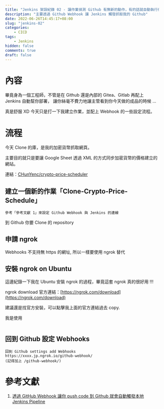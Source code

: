 ```yaml
---
title: "Jenkins 架設紀錄 02 - 讓作業偵測 Github 有無新的動作，有的話就自動執行作業"
description: "主要透過 Github Webhook 讓 Jenkins 觸發抓取我的 Github"
date: 2022-06-26T14:45:17+08:00
slug: "jenkins-02"
categories:
    - CICD
tags:
    - Jenkins
hidden: false
comments: true
draft: false
---
```


# 內容

畢竟身為一個工程師，不管是在 Github 還是內部的 Gitea、Gitlab 再配上 Jenkins 自動幫你部署，
讓你絲毫不費力地讓主管看到你今天做的成品的時候 ...

真是舒服 XD
今天只是打一下我建立作業，並配上 Webhook 的一些設定流程。

# 流程

今天 Clone 的庫，是我的加密貨幣抓取網頁。

主要目的就只是要讓 Google Sheet 透過 XML 的方式同步加密貨幣的價格建立的網站。

連結：[CHunYenc/crypto-price-scheduler](https://github.com/CHunYenc/crypto-price-scheduler)

## 建立一個新的作業「Clone-Crypto-Price-Schedule」

```
參考「參考文獻 1」來設定 Github Webhook 與 Jenkins 的連線
```
到 Github 你要 Clone 的 repository

## 申請 ngrok

Webhooks 不支持無 https 的網址, 所以一樣要使用 ngrok 替代

## 安裝 ngrok on Ubuntu

這邊紀錄一下我在 Ubuntu 安裝 ngrok 的過程，畢竟這套 ngrok 真的很好用 !!!

ngrok download 官方連結：[https://ngrok.com/download](https://ngrok.com/download)

建議還是找官方安裝，可以點擊我上面的官方連結過去 copy.

我是使用
```

```

## 回到 Github 設定 Webhooks


```
回到 Github settings add Webhooks 
https://xxxx.jp.ngrok.io/github-webhook/
(記得加上 /github-webhook/)
```

# 參考文獻

1. [透過 GitHub Webhook 讓你 push code 到 Github 就會自動觸發本地 Jenkins Pipeline](https://zoejoyuliao.medium.com/%E9%80%8F%E9%81%8E-github-webhook-%E8%A7%B8%E7%99%BC%E6%9C%AC%E5%9C%B0-jenkins-pipeline-%E8%AE%93%E4%BD%A0-push-code-%E5%88%B0-github-%E5%B0%B1%E6%9C%83%E8%87%AA%E5%8B%95%E8%B7%91-ci-cd-7c4bd7a22446)